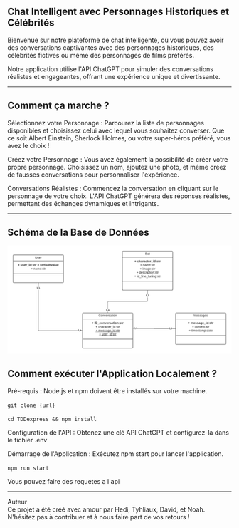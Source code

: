 ## Chat Intelligent avec Personnages Historiques et Célébrités
Bienvenue sur notre plateforme de chat intelligente, où vous pouvez avoir des conversations captivantes avec des personnages historiques, des célébrités fictives ou même des personnages de films préférés.  

Notre application utilise l'API ChatGPT pour simuler des conversations réalistes et engageantes, offrant une expérience unique et divertissante.

---

## Comment ça marche ?  
Sélectionnez votre Personnage : Parcourez la liste de personnages disponibles et choisissez celui avec lequel vous souhaitez converser. Que ce soit Albert Einstein, Sherlock Holmes, ou votre super-héros préféré, vous avez le choix !

Créez votre Personnage : Vous avez également la possibilité de créer votre propre personnage. Choisissez un nom, ajoutez une photo, et même créez de fausses conversations pour personnaliser l'expérience.

Conversations Réalistes : Commencez la conversation en cliquant sur le personnage de votre choix. L'API ChatGPT générera des réponses réalistes, permettant des échanges dynamiques et intrigants.

-----------
## Schéma de la Base de Données

![Schéma DB](assets/class_DB_diagram.png)

## Comment exécuter l'Application Localement ?

Pré-requis : Node.js et npm doivent être installés sur votre machine.

```git clone {url}```

```cd TDDexpress && npm install```

Configuration de l'API : Obtenez une clé API ChatGPT et configurez-la dans le fichier .env 



Démarrage de l'Application : Exécutez npm start pour lancer l'application. 

```npm run start```

Vous pouvez faire des requetes a l'api

------ 

Auteur  
Ce projet a été créé avec amour par Hedi, Tyhliaux, David, et Noah. N'hésitez pas à contribuer et à nous faire part de vos retours !